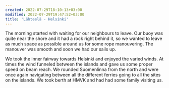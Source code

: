 ```yaml
---
created: 2022-07-29T18:10:13+03:00
modified: 2022-07-29T19:47:52+03:00
title: 'Lähteelä - Helsinki'
---
```


The morning started with waiting for our neighbours to leave. Our buoy was quite near the shore and it had a rock right behind it, so we wanted to leave as much space as possible around us for some rope manouvering. The manouver was smooth and soon we had our sails up. 

We took the inner fairway towards Helsinki and enjoyed the varied winds. At times the wind funneled between the islands and gave us some proper speed on beam reach. We rounded Suomenlinna from the north and were once again navigating between all the different ferries going to all the sites on the islands. We took berth at HMVK and had had some family visiting us.
